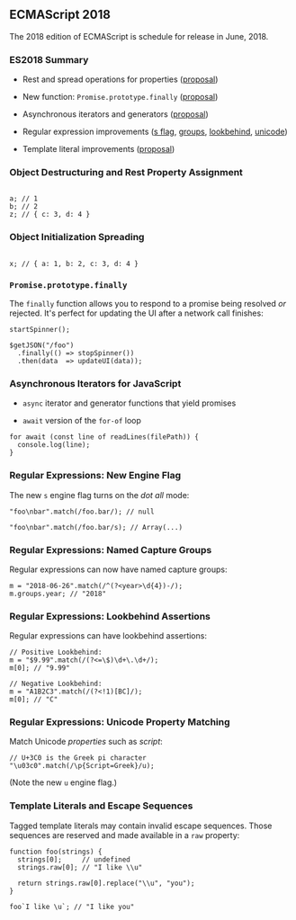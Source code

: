 ECMAScript 2018
---------------

The 2018 edition of ECMAScript is schedule for release in June, 2018.

### ES2018 Summary ###

   * Rest and spread operations for properties
     ([proposal](https://github.com/tc39/proposal-object-rest-spread))

   * New function: `Promise.prototype.finally`
     ([proposal](https://github.com/tc39/proposal-promise-finally))

   * Asynchronous iterators and generators
     ([proposal](https://github.com/tc39/proposal-async-iteration))

   * Regular expression improvements
     ([s flag][], [groups][], [lookbehind][], [unicode][])

   * Template literal improvements
     ([proposal](https://github.com/tc39/proposal-template-literal-revision))

[s flag]: https://github.com/tc39/proposal-regexp-dotall-flag
[groups]: https://github.com/tc39/proposal-regexp-named-groups
[lookbehind]: https://github.com/tc39/proposal-regexp-lookbehind
[unicode]: https://github.com/tc39/proposal-regexp-unicode-property-escapes

### Object Destructuring and Rest Property Assignment ###

~~~ {.javascript insert="../../../src/babel/es2018/properties-rest.js" token="rest"}
~~~

~~~ {.javascript}
a; // 1
b; // 2
z; // { c: 3, d: 4 }
~~~

### Object Initialization Spreading ###

~~~ {.javascript insert="../../../src/babel/es2018/properties-spread.js" token="spread"}
~~~

~~~ {.javascript}
x; // { a: 1, b: 2, c: 3, d: 4 }
~~~

### `Promise.prototype.finally` ###

The `finally` function allows you to respond to a promise being
resolved *or* rejected.  It's perfect for updating the UI after a
network call finishes:

~~~ {.javascript}
startSpinner();

$getJSON("/foo")
  .finally(() => stopSpinner())
  .then(data  => updateUI(data));
~~~

### Asynchronous Iterators for JavaScript ###

  * `async` iterator and generator functions that yield promises

  * `await` version of the `for-of` loop

~~~ {.javascript}
for await (const line of readLines(filePath)) {
  console.log(line);
}
~~~

### Regular Expressions: New Engine Flag ###

The new `s` engine flag turns on the *dot all* mode:

~~~ {.javascript}
"foo\nbar".match(/foo.bar/); // null

"foo\nbar".match(/foo.bar/s); // Array(...)
~~~


### Regular Expressions: Named Capture Groups ###

 Regular expressions can now have named capture groups:

~~~ {.javascript}
m = "2018-06-26".match(/^(?<year>\d{4})-/);
m.groups.year; // "2018"
~~~

### Regular Expressions: Lookbehind Assertions ###

Regular expressions can have lookbehind assertions:

~~~ {.javascript}
// Positive Lookbehind:
m = "$9.99".match(/(?<=\$)\d+\.\d+/);
m[0]; // "9.99"

// Negative Lookbehind:
m = "A1B2C3".match(/(?<!1)[BC]/);
m[0]; // "C"
~~~

### Regular Expressions: Unicode Property Matching ###

Match Unicode *properties* such as *script*:

~~~ {.javascript}
// U+3C0 is the Greek pi character
"\u03c0".match(/\p{Script=Greek}/u);
~~~

(Note the new `u` engine flag.)

### Template Literals and Escape Sequences ###

Tagged template literals may contain invalid escape sequences.  Those
sequences are reserved and made available in a `raw` property:

~~~ {.javascript}
function foo(strings) {
  strings[0];     // undefined
  strings.raw[0]; // "I like \\u"

  return strings.raw[0].replace("\\u", "you");
}

foo`I like \u`; // "I like you"
~~~
